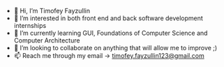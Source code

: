 - 👋 Hi, I’m Timofey Fayzullin
- 👀 I’m interested in both front end and back software development internships
- 🌱 I’m currently learning GUI, Foundations of Computer Science and Computer Architecture
- 💞️ I’m looking to collaborate on anything that will allow me to improve ;)
- 📫 Reach me through my email -> timofey.fayzullin123@gmail.com

<!---
dartik24/dartik24 is a ✨ special ✨ repository because its `README.md` (this file) appears on your GitHub profile.
You can click the Preview link to take a look at your changes.
--->
